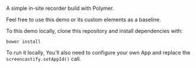 #
A simple in-site recorder build with Polymer.

Feel free to use this demo or its custom elements as a baseline.

To this demo locally, clone this repository and install dependencies with:
```
bower install
```
To run it locally, You'll also need to configure your own App and replace the
`screencastify.setAppId()` call.

